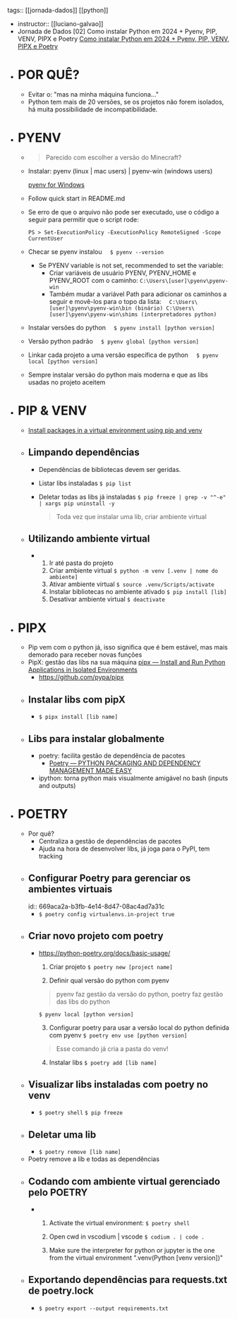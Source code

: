 tags:: [[jornada-dados]] [[python]]

- instructor:: [[luciano-galvao]]
- Jornada de Dados [02] Como instalar Python em 2024 + Pyenv, PIP, VENV, PIPX e Poetry
  [Como instalar Python em 2024 + Pyenv, PIP, VENV, PIPX e Poetry](https://youtu.be/9LYqtLuD7z4)
- # POR QUÊ?
	- Evitar o: "mas na minha máquina funciona..."
	- Python tem mais de 20 versões, se os projetos não forem isolados, há muita possibilidade de incompatibilidade.
- # PYENV
	- > Parecido com escolher a versão do Minecraft?
	- Instalar: pyenv (linux | mac users) | pyenv-win (windows users)
	  
	  [pyenv for Windows](https://github.com/pyenv-win/pyenv-win)
	- Follow quick start in README.md
	- Se erro de que o arquivo não pode ser executado, use o código a seguir para permitir que o script rode:
	  
	  ``PS > Set-ExecutionPolicy -ExecutionPolicy RemoteSigned -Scope CurrentUser``
	- Checar se pyenv instalou
	  ``  $ pyenv --version``
		- Se PYENV variable is not set, recommended to set the variable:
			- Criar variáveis de usuário PYENV, PYENV_HOME e PYENV_ROOT com o caminho:
			    ``C:\Users\[user]\pyenv\pyenv-win``
			- Também mudar a variável Path para adicionar os caminhos a seguir e movê-los para o topo da lista:
			  ``  C:\Users\[user]\pyenv\pyenv-win\bin (binário)
			    C:\Users\[user]\pyenv\pyenv-win\shims (interpretadores python)``
	- Instalar versões do python
	  ``  $ pyenv install [python version]``
	- Versão python padrão
	  ``  $ pyenv global [python version]``
	- Linkar cada projeto a uma versão específica de python
	  ``  $ pyenv local [python version]``
	- Sempre instalar versão do python mais moderna e que as libs usadas no projeto aceitem
- # PIP & VENV
	- [Install packages in a virtual environment using pip and venv](https://packaging.python.org/en/latest/guides/installing-using-pip-and-virtual-environments/)
	- ## Limpando dependências
		- Dependências de bibliotecas devem ser geridas.
		- Listar libs instaladas
		    ``$ pip list``
		- Deletar todas as libs já instaladas
		  ``$ pip freeze | grep -v "^-e" | xargs pip uninstall -y``
		  
		  > Toda vez que instalar uma lib, criar ambiente virtual
	- ## Utilizando ambiente virtual
		- 1. Ir até pasta do projeto 
		  2. Criar ambiente virtual
		  ``$ python -m venv [.venv | nome do ambiente]``
		  3. Ativar ambiente virtual
		  ``$ source .venv/Scripts/activate``
		  4. Instalar bibliotecas no ambiente ativado
		  ``$ pip install [lib]``
		  5. Desativar ambiente virtual
		  ``$ deactivate``
- # PIPX
	- Pip vem com o python já, isso significa que é bem estável, mas mais demorado para receber novas funções
	- PipX: gestão das libs na sua máquina
	    [pipx — Install and Run Python Applications in Isolated Environments](https://github.com/pypa/pipx)
		- https://github.com/pypa/pipx
	- ## Instalar libs com pipX
		- ``$ pipx install [lib name]``
	- ## Libs para instalar globalmente
		- poetry: facilita gestão de dependência de pacotes
			- [Poetry — PYTHON PACKAGING AND DEPENDENCY MANAGEMENT MADE EASY](https://python-poetry.org/)
		- ipython: torna python mais visualmente amigável no bash (inputs and outputs)
- # POETRY
	- Por quê?
		- Centraliza a gestão de dependências de pacotes
		- Ajuda na hora de desenvolver libs, já joga para o PyPI, tem tracking
	- ## Configurar Poetry para gerenciar os ambientes virtuais
	  id:: 669aca2a-b3fb-4e14-8d47-08ac4ad7a31c
		- ``$ poetry config virtualenvs.in-project true``
	- ## Criar novo projeto com poetry
		- https://python-poetry.org/docs/basic-usage/
		  
		  1. Criar projeto
		    ``$ poetry new [project name]``
		  
		  2. Definir qual versão do python com pyenv
		    > pyenv faz gestão da versão do python, poetry faz gestão das libs do python
		  
		  ``$ pyenv local [python version]``
		  
		  3. Configurar poetry para usar a versão local do python definida com pyenv
		    ``$ poetry env use [python version]``
		  > Esse comando já cria a pasta do venv!
		  
		  4. Instalar libs
		    ``$ poetry add [lib name]``
	- ## Visualizar libs instaladas com poetry no venv
		- ``$ poetry shell``
		  ``$ pip freeze``
	- ## Deletar uma lib
		- ``$ poetry remove [lib name]``
	- Poetry remove a lib e todas as dependências
	- ## Codando com ambiente virtual gerenciado pelo POETRY
		- 1. Activate the virtual environment:
		    ``$ poetry shell``
		  
		  2. Open cwd in vscodium | vscode
		    ``$ codium . | code .``
		  
		  3. Make sure the interpreter for python or jupyter is the one from the virtual environment
		    ".venv(Python [venv version])"
	- ## Exportando dependências para requests.txt de poetry.lock
		- ``$ poetry export --output requirements.txt``